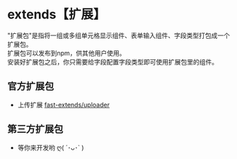 

# extends【扩展】
"扩展包"是指将一组或多组单元格显示组件、表单输入组件、字段类型打包成一个扩展包。      
扩展包可以发布到npm，供其他用户使用。     
安装好扩展包之后，你只需要给字段配置字段类型即可使用扩展包里的组件。 

## 官方扩展包
* 上传扩展 [fast-extends/uploader](../extends/uploader.md)

## 第三方扩展包
* 等你来开发哟 ღ( ´･ᴗ･` )
